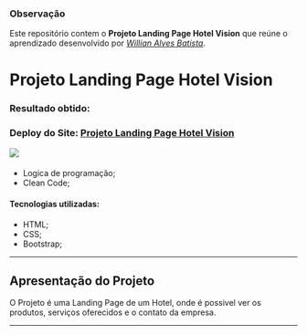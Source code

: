 ### Observação

Este repositório contem o **Projeto Landing Page Hotel Vision** que reúne o aprendizado desenvolvido por _[Willian Alves Batista](https://www.linkedin.com/in/willian-alves-batista-60aa6a180/)_.

# Projeto Landing Page Hotel Vision
### Resultado obtido:
### Deploy do Site: [Projeto Landing Page Hotel Vision](https://willian-alves-hotel-vision.netlify.app/)
![](./img/hotel-vision.gif)

####

  - Logica de programação;
  - Clean Code;

#### Tecnologias utilizadas:

  - HTML;
  - CSS;
  - Bootstrap;

---

## Apresentação do Projeto

O Projeto é uma Landing Page de um Hotel, onde é possivel ver os produtos, serviços oferecidos e o contato da empresa.


---

